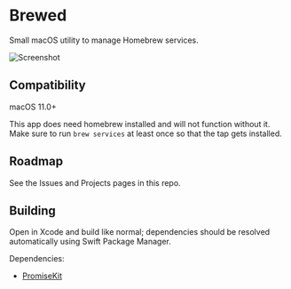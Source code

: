 # Brewed

Small macOS utility to manage Homebrew services.

![Screenshot](https://github.com/Yoshi2889/Brewed/raw/main/assets/screenshot.png)

## Compatibility

macOS 11.0+

This app does need homebrew installed and will not function without it.
Make sure to run `brew services` at least once so that the tap gets installed.

## Roadmap

See the Issues and Projects pages in this repo.

## Building

Open in Xcode and build like normal; dependencies should be resolved automatically using Swift Package Manager.

Dependencies:
- [PromiseKit](https://github.com/mxcl/PromiseKit)
